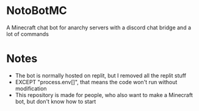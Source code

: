 # NotoBotMC
A Minecraft chat bot for anarchy servers with a discord chat bridge and a lot of commands

# Notes
- The bot is normally hosted on replit, but I removed all the replit stuff
- EXCEPT "process.env[]", that means the code won't run without modification
- This repository is made for people, who also want to make a Minecraft bot, but don't know how to start
